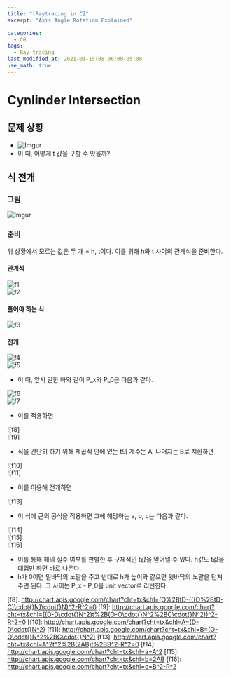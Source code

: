 ```yaml
---
title: "[Raytracing in C]"
excerpt: "Axis Angle Rotation Explained"

categories:
  - CG
tags:
  - Ray-tracing 
last_modified_at: 2021-01-15T08:06:00-05:00
use_math: true
---
```

# Cynlinder Intersection

## 문제 상황

- ![Imgur](https://i.imgur.com/sBqQHKfm.png)
- 이 때, 어떻게 t 값을 구할 수 있을까?

## 식 전개

### 그림

![Imgur](https://i.imgur.com/uAAzDWrm.png)

### 준비

위 상황에서 모르는 값은 두 개 = h, t이다. 이를 위해 h와 t 사이의 관계식을 준비한다.

#### 관계식

![f1]\
![f2]

#### 풀어야 하는 식

![f3]

#### 전개

![f4]\
![f5]

- 이 때, 앞서 말한 바와 같이 P_x와 P_0은 다음과 같다.

![f6]\
![f7]

- 이를 적용하면

![f8]\
![f9]

- 식을 간단히 하기 위해 제곱식 안에 있는 t의 계수는 A, 나머지는 B로 치환하면

![f10]\
![f11]

- 이를 이용해 전개하면

![f13]

- 이 식에 근의 공식을 적용하면 그에 해당하는 a, b, c는 다음과 같다.

![f14]\
![f15]\
![f16]

- 이를 통해 해의 실수 여부를 판별한 후 구체적인 t값을 얻어낼 수 있다. h값도 t값을 대입만 하면 바로 나온다.
- h가 0이면 밑바닥의 노말을 주고 반대로 h가 높이와 같으면 윗바닥의 노말을 던져주면 된다. 그 사이는 P_x - P_0을 unit vector로 리턴한다.

[f1]: http://chart.apis.google.com/chart?cht=tx&chl=P_0=h\cdot{}N
[f2]: http://chart.apis.google.com/chart?cht=tx&chl=h=(P_x-C)\cdot{}N
[f3]: http://chart.apis.google.com/chart?cht=tx&chl=||P_x-P_0||^2=R^2
[f4]: http://chart.apis.google.com/chart?cht=tx&chl=(P_x-P_0)\cdot{}(P_x-P_0)=R^2
[f5]: http://chart.apis.google.com/chart?cht=tx&chl=(P_x-P_0)^2-R^2=0
[f6]: http://chart.apis.google.com/chart?cht=tx&chl=P_x=O%2BtD
[f7]: http://chart.apis.google.com/chart?cht=tx&chl=P_0=((P_x-C)\cdot{}N)\cdot{}N
[f8]: http://chart.apis.google.com/chart?cht=tx&chl=(O%2BtD-(((O%2BtD-C)\cdot{}N)\cdot{}N)^2-R^2=0
[f9]: http://chart.apis.google.com/chart?cht=tx&chl=((D-D\cdot{}N^2)t%2B(O-O\cdot{}N^2%2BC\cdot{}N^2))^2-R^2=0
[f10]: http://chart.apis.google.com/chart?cht=tx&chl=A=(D-D\cdot{}N^2)
[f11]: http://chart.apis.google.com/chart?cht=tx&chl=B=(O-O\cdot{}N^2%2BC\cdot{}N^2)
[f13]: http://chart.apis.google.com/chart?cht=tx&chl=A^2t^2%2B(2AB)t%2BB^2-R^2=0
[f14]: http://chart.apis.google.com/chart?cht=tx&chl=a=A^2
[f15]: http://chart.apis.google.com/chart?cht=tx&chl=b=2AB
[f16]: http://chart.apis.google.com/chart?cht=tx&chl=c=B^2-R^2
